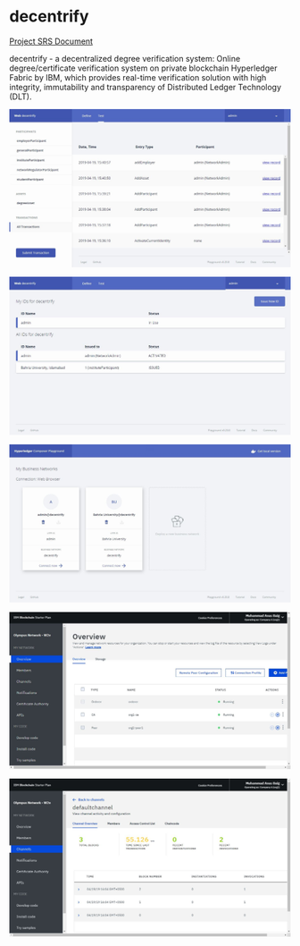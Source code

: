 # decentrify

[Project SRS Document](https://1drv.ms/b/s!AuX6hGa70b74gbQP-MjpD16GzQBjBw?e=Aq2Na1)

decentrify - a decentralized degree verification system: 
Online degree/certificate verification system on private blockchain Hyperledger Fabric by IBM, which provides real-time verification solution with high integrity, immutability and transparency of Distributed Ledger Technology (DLT).

<kbd><img src="images/img12.JPG" /></kbd>

<kbd><img src="images/img13.JPG" /></kbd>

<kbd><img src="images/img14.JPG" /></kbd>

<kbd><img src="images/img15.JPG" /></kbd>

<kbd><img src="images/img16.JPG" /></kbd>

